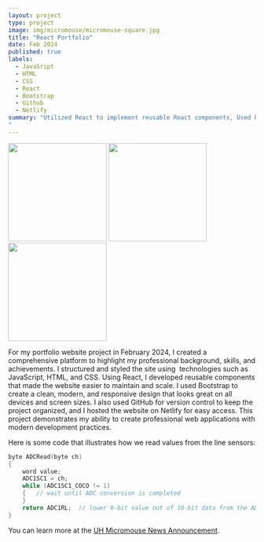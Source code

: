 ```yaml
---
layout: project
type: project
image: img/micromouse/micromouse-square.jpg
title: "React Portfolio"
date: Feb 2024
published: true
labels:
  - JavaSript
  - HTML
  - CSS
  - React
  - Bootstrap
  - Github
  - Netlify
summary: "Utilized React to implement reusable React components, Used bootstrap for clean and modern styling, Holds all of my professional information & demonstrates experience.
"
---
```


<div class="text-center p-4">
  <img width="200px" src="../img/micromouse/micromouse-robot.png" class="img-thumbnail" >
  <img width="200px" src="../img/micromouse/micromouse-robot-2.jpg" class="img-thumbnail" >
  <img width="200px" src="../img/micromouse/micromouse-circuit.png" class="img-thumbnail" >
</div>

For my portfolio website project in February 2024, I created a comprehensive platform to highlight my professional background, skills, and achievements. I structured and styled the site using  technologies such as JavaScript, HTML, and CSS. Using React, I developed reusable components that made the website easier to maintain and scale. I used Bootstrap to create a clean, modern, and responsive design that looks great on all devices and screen sizes. I also used GitHub for version control to keep the project organized, and I hosted the website on Netlify for easy access. This project demonstrates my ability to create professional web applications with modern development practices.

Here is some code that illustrates how we read values from the line sensors:

```cpp
byte ADCRead(byte ch)
{
    word value;
    ADC1SC1 = ch;
    while (ADC1SC1_COCO != 1)
    {   // wait until ADC conversion is completed   
    }
    return ADC1RL;  // lower 8-bit value out of 10-bit data from the ADC
}
```

You can learn more at the [UH Micromouse News Announcement](https://manoa.hawaii.edu/news/article.php?aId=2857).
